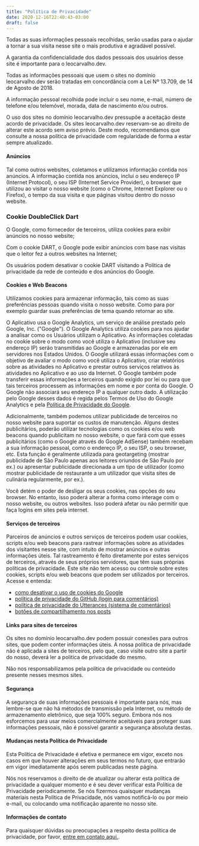 ```yaml
---
title: "Política de Privacidade"
date: 2020-12-16T22:40:43-03:00
draft: false
---
```


Todas as suas informações pessoais recolhidas, serão usadas para o ajudar a tornar a sua visita nesse site o mais produtiva e agradável possível.

A garantia da confidencialidade dos dados pessoais dos usuários desse site é importante para o leocarvalho.dev.

Todas as informações pessoais que usem o sites no domínio leocarvalho.dev serão tratadas em concordância com a Lei Nº 13.709, de 14 de Agosto de 2018.

A informação pessoal recolhida pode incluir o seu nome, e-mail, número de telefone e/ou telemóvel, morada, data de nascimento e/ou outros.

O uso dos sites no domínio leocarvalho.dev pressupõe a aceitação deste acordo de privacidade. Os sites leocarvalho.dev reservam-se ao direito de alterar este acordo sem aviso prévio. Deste modo, recomendamos que consulte a nossa política de privacidade com regularidade de forma a estar sempre atualizado.

#### Anúncios

Tal como outros websites, coletamos e utilizamos informação contida nos anúncios. A informação contida nos anúncios, inclui o seu endereço IP (Internet Protocol), o seu ISP (Internet Service Provider), o browser que utilizou ao visitar o nosso website (como o Chrome, Internet Explorer ou o Firefox), o tempo da sua visita e que páginas visitou dentro do nosso website.

### Cookie DoubleClick Dart

O Google, como fornecedor de terceiros, utiliza cookies para exibir anúncios no nosso website;

Com o cookie DART, o Google pode exibir anúncios com base nas visitas que o leitor fez a outros websites na Internet;

Os usuários podem desativar o cookie DART visitando a Política de privacidade da rede de conteúdo e dos anúncios do Google.

#### Cookies e Web Beacons

Utilizamos cookies para armazenar informação, tais como as suas preferências pessoas quando visita o nosso website. Como para por exemplo guardar suas preferências de tema quando retornar ao site.

O Aplicativo usa o Google Analytics, um serviço de análise prestado pelo Google, Inc. ("Google"). O Google Analytics utiliza cookies para nos ajudar a analisar como os Usuários utilizam o Aplicativo. As informações coletadas no cookie sobre o modo como você utiliza o Aplicativo (inclusive seu endereço IP) serão transmitidas ao Google e armazenadas por ele em servidores nos Estados Unidos. O Google utilizará essas informações com o objetivo de avaliar o modo como você utiliza o Aplicativo, criar relatórios sobre as atividades no Aplicativo e prestar outros serviços relativos às atividades no Aplicativo e ao uso da Internet. O Google também pode transferir essas informações a terceiros quando exigido por lei ou para que tais terceiros processem as informações em nome e por conta do Google. O Google não associará seu endereço IP a qualquer outro dado. A utilização pelo Google desses dados é regida pelos Termos de Uso do Google Analytics e pela [Política de Privacidade do Google][ppGoogle].

Adicionalmente, também podemos utilizar publicidade de terceiros no nosso website para suportar os custos de manutenção. Alguns destes publicitários, poderão utilizar tecnologias como os cookies e/ou web beacons quando publicitam no nosso website, o que fará com que esses publicitários (como o Google através do Google AdSense) também recebam a sua informação pessoal, como o endereço IP, o seu ISP, o seu browser, etc. Esta função é geralmente utilizada para geotargeting (mostrar publicidade de São Paulo apenas aos leitores oriundos de São Paulo por ex.) ou apresentar publicidade direcionada a um tipo de utilizador (como mostrar publicidade de restaurante a um utilizador que visita sites de culinária regularmente, por ex.).

Você detém o poder de desligar os seus cookies, nas opções do seu browser. No entanto, isso poderá alterar a forma como interage com o nosso website, ou outros websites. Isso poderá afetar ou não permitir que faça logins em sites pela internet.

#### Serviços de terceiros

Parceiros de anúncios e outros serviços de terceiros podem usar cookies, scripts e/ou web beacons  para rastrear informações sobre as atividades dos visitantes nesse site, com intuito de mostrar anúncios e outras informações úteis. Tal rastreamento é feito diretamente por estes serviços de terceiros, através de seus próprios servidores, que têm suas próprias políticas de privacidade. Este site não tem acesso ou controle sobre estes cookies, scripts e/ou web beacons que podem ser utilizados por terceiros. Acesse e entenda:

* [como desativar o uso de cookies do Google][googleAdsLink]
* [política de privacidade do GitHub (login para comentários)][ppGitHub]
* [política de privacidade do Utterances (sistema de comentários)][ppUterances]
* [botões de compartilhamento nos posts][ppAddtoany]

#### Links para sites de terceiros

Os sites no domínio leocarvalho.dev podem possuir conexões para outros sites, que podem conter informações úteis. A nossa política de privacidade não é aplicada a sites de terceiros, pelo que, caso visite outro site a partir do nosso, deverá ler a politica de privacidade do mesmo.

Não nos responsabilizamos pela política de privacidade ou conteúdo presente nesses mesmos sites.

#### Segurança

A segurança de suas informações pessoais é importante para nós, mas lembre-se que não há métodos de transmissão pela Internet, ou método de armazenamento eletrônico, que seja 100% seguro. Embora nós nos esforcemos para usar meios comercialmente aceitáveis para proteger suas informações pessoais, não é possível garantir a segurança absoluta destas.

#### Mudanças nesta Política de Privacidade

Esta Política de Privacidade é efetiva e permanece em vigor, exceto nos casos em que houver alterações em seus termos no futuro, que entrarão em vigor imediatamente após serem publicadas neste página.

Nós nos reservamos o direito de de atualizar ou alterar esta política de privacidade a qualquer momento e é seu dever verificar esta Política de Privacidade periodicamente. Se nós fizermos quaisquer mudanças materiais nesta Política de Privacidade, nós vamos notificá-lo ou por meio e-mail, ou colocando uma notificação aparente no nosso site.

#### Informações de contato

Para quaisquer dúvidas ou preocupações a respeito desta política de privacidade, por favor, [entre em contato aqui.][contactLink].

[googleAdsLink]: http://www.google.com/privacy_ads.html
[ppGoogle]: https://policies.google.com/privacy?hl=pt-BR
[ppGitHub]: https://docs.github.com/en/free-pro-team@latest/github/site-policy/github-privacy-statement
[ppAddtoany]: https://www.addtoany.com/privacy
[contactLink]: mailto:leo@leocarvalho.dev
[ppUterances]: https://github.com/utterance/utterances/blob/master/PRIVACY-POLICY.md
